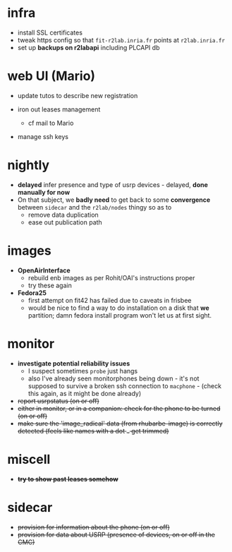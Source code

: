 # infra

* install SSL certificates
* tweak https config so that `fit-r2lab.inria.fr` points at `r2lab.inria.fr`
* set up **backups on r2labapi** including PLCAPI db

# web UI (Mario)

* update tutos to describe new registration 

* iron out leases management
  * cf mail to Mario
* manage ssh keys

# nightly

* **delayed** infer presence and type of usrp devices - delayed, **done manually for now**
* On that subject, we **badly need** to get back to some **convergence** between `sidecar` and the `r2lab/nodes` thingy so as to 
  * remove data duplication
  * ease out publication path

# images

* **OpenAirInterface** 
  * rebuild enb images as per Rohit/OAI's instructions proper
  * try these again
* **Fedora25**
  * first attempt on fit42 has failed due to caveats in frisbee
  * would be nice to find a way to do installation on a disk that **we** partition; damn fedora install program won't let us at first sight.

# monitor

* **investigate potential reliability issues**
  * I suspect sometimes `probe` just hangs
  * also I've already seen monitorphones being down - it's not supposed to survive a broken ssh connection to `macphone` - (check this again, as it might be done already)
* ~~report usrpstatus (on or off)~~
* ~~either in monitor, or in a companion: check for the phone to be turned (on or off)~~
* ~~make sure the 'image_radical' data (from rhubarbe-image) is correctly detected (feels like names with a dot `.` get trimmed)~~

# miscell

* ~~**try to show past leases somehow**~~

# sidecar

* ~~provision for information about the phone (on or off)~~
* ~~provision for data about USRP (presence of devices, on or off in the CMC)~~

